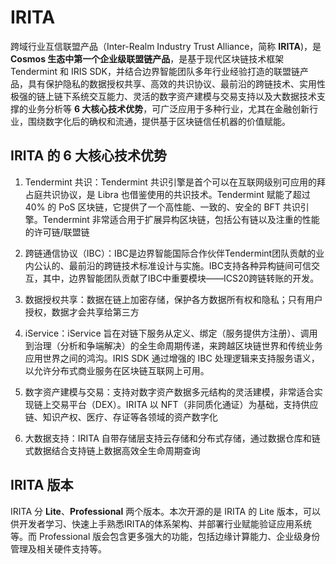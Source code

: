 # IRITA

跨域行业互信联盟产品（Inter-Realm Industry Trust Alliance，简称 **IRITA**)，是 **Cosmos 生态中第一个企业级联盟链产品**，是基于现代区块链技术框架 Tendermint 和 IRIS SDK，并结合边界智能团队多年行业经验打造的联盟链产品，具有保护隐私的数据授权共享、高效的共识协议、最前沿的跨链技术、实用性极强的链上链下系统交互能力、灵活的数字资产建模与交易支持以及大数据技术支撑的业务分析等 **6 大核心技术优势**，可广泛应用于多种行业，尤其在金融创新行业，围绕数字化后的确权和流通，提供基于区块链信任机器的价值赋能。

## IRITA 的 6 大核心技术优势

1. Tendermint 共识：Tendermint 共识引擎是首个可以在互联网级别可应用的拜占庭共识协议，是 Libra 也借鉴使用的共识技术。Tendermint 赋能了超过 40% 的 PoS 区块链，它提供了一个高性能、一致的、安全的 BFT 共识引擎。Tendermint 非常适合用于扩展异构区块链，包括公有链以及注重的性能的许可链/联盟链

2. 跨链通信协议（IBC）：IBC是边界智能国际合作伙伴Tendermint团队贡献的业内公认的、最前沿的跨链技术标准设计与实施。IBC支持各种异构链间可信交互，其中，边界智能团队贡献了IBC中重要模块——ICS20跨链转账的开发。

3. 数据授权共享：数据在链上加密存储，保护各方数据所有权和隐私；只有用户授权，数据才会共享给第三方

4. iService：iService 旨在对链下服务从定义、绑定（服务提供方注册）、调用到治理（分析和争端解决）的全生命周期传递，来跨越区块链世界和传统业务应用世界之间的鸿沟。IRIS SDK 通过增强的 IBC 处理逻辑来支持服务语义，以允许分布式商业服务在区块链互联网上可用。

5. 数字资产建模与交易：支持对数字资产数据多元结构的灵活建模，非常适合实现链上交易平台（DEX）。IRITA 以 NFT（非同质化通证）为基础，支持供应链、知识产权、医疗、存证等各领域的资产数字化

6. 大数据支持：IRITA 自带存储层支持云存储和分布式存储，通过数据仓库和链式数据结合支持链上数据高效全生命周期查询

## IRITA 版本
IRITA 分 **Lite**、**Professional** 两个版本。本次开源的是 IRITA 的 Lite 版本，可以供开发者学习、快速上手熟悉IRITA的体系架构、并部署行业赋能验证应用系统等。而 Professional 版会包含更多强大的功能，包括边缘计算能力、企业级身份管理及相关硬件支持等。
